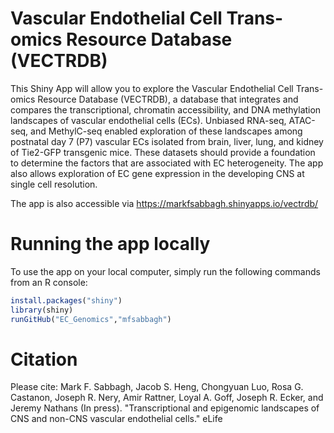 # Vascular Endothelial Cell Trans-omics Resource Database (VECTRDB)

This Shiny App will allow you to explore the Vascular Endothelial Cell Trans-omics Resource Database (VECTRDB), a database that integrates and compares the transcriptional, chromatin accessibility, and DNA methylation landscapes of vascular endothelial cells (ECs). Unbiased RNA-seq, ATAC-seq, and MethylC-seq enabled exploration of these landscapes among postnatal day 7 (P7) vascular ECs isolated from brain, liver, lung, and kidney of Tie2-GFP transgenic mice. These datasets should provide a foundation to determine the factors that are associated with EC heterogeneity. The app also allows exploration of EC gene expression in the developing CNS at single cell resolution.

The app is also accessible via https://markfsabbagh.shinyapps.io/vectrdb/

# Running the app locally

To use the app on your local computer, simply run the following commands from an R console:

```R
install.packages("shiny")
library(shiny)
runGitHub("EC_Genomics","mfsabbagh")
```

# Citation

Please cite: Mark F. Sabbagh, Jacob S. Heng, Chongyuan Luo, Rosa G. Castanon, Joseph R. Nery, Amir Rattner, Loyal A. Goff, Joseph R. Ecker, and Jeremy Nathans (In press). "Transcriptional and epigenomic landscapes of CNS and non-CNS vascular endothelial cells." eLife
